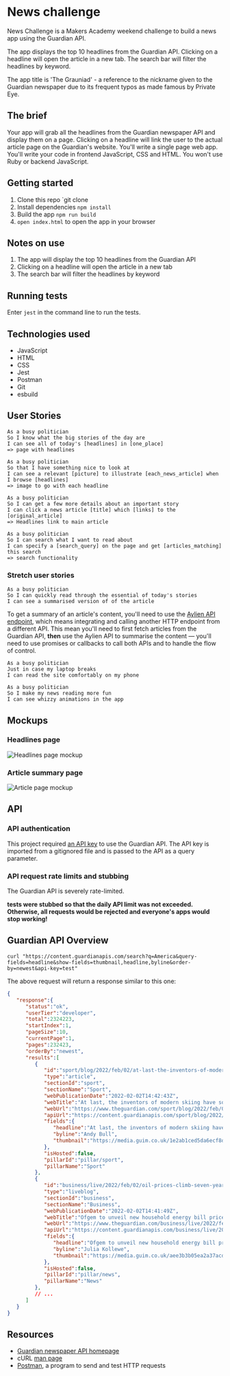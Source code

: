 # News challenge

News Challenge is a Makers Academy weekend challenge to build a news app using the Guardian API.

The app displays the top 10 headlines from the Guardian API. Clicking on a headline will open the article in a new tab. The search bar will filter the headlines by keyword.

The app title is 'The Grauniad' - a reference to the nickname given to the Guardian newspaper due to its frequent typos as made famous by Private Eye.

## The brief

Your app will grab all the headlines from the Guardian newspaper API and display them on a
page. Clicking on a headline will link the user to the actual article page on the Guardian's website.
You'll write a single page web app. You'll write your code in frontend JavaScript, CSS and
HTML. You won't use Ruby or backend JavaScript.

## Getting started

1. Clone this repo `git clone
2. Install dependencies `npm install`
3. Build the app `npm run build`
4. `open index.html` to open the app in your browser

## Notes on use

1. The app will display the top 10 headlines from the Guardian API
2. Clicking on a headline will open the article in a new tab
3. The search bar will filter the headlines by keyword

## Running tests

Enter `jest` in the command line to run the tests.

## Technologies used

- JavaScript
- HTML
- CSS
- Jest
- Postman
- Git
- esbuild

## User Stories

```
As a busy politician
So I know what the big stories of the day are
I can see all of today's [headlines] in [one_place]
=> page with headlines
```

```
As a busy politician
So that I have something nice to look at
I can see a relevant [picture] to illustrate [each_news_article] when I browse [headlines]
=> image to go with each headline
```

```
As a busy politician
So I can get a few more details about an important story
I can click a news article [title] which [links] to the [original_article]
=> Headlines link to main article
```

```
As a busy politician
So I can search what I want to read about
I can specify a [search_query] on the page and get [articles_matching] this search
=> search functionality
```

### Stretch user stories

```
As a busy politician
So I can quickly read through the essential of today's stories
I can see a summarised version of of the article 
```

To get a summary of an article's content, you'll need to use the [Aylien API
endpoint](https://docs.aylien.com/textapi/endpoints/#summarization), which means
integrating and calling another HTTP endpoint from a different API. This mean you'll need
to first fetch articles from the Guardian API, **then** use the Aylien API to summarise
the content — you'll need to use promises or callbacks to call both APIs and to handle the flow of
control.

```
As a busy politician
Just in case my laptop breaks
I can read the site comfortably on my phone
```

```
As a busy politician
So I make my news reading more fun
I can see whizzy animations in the app
```

## Mockups

### Headlines page

![Headlines page mockup](./images/news-summary-project-headlines-page-mockup.png)

### Article summary page

![Article page mockup](./images/news-summary-project-article-page-mockup.png)

## API

### API authentication

This project required [an API
key](https://open-platform.theguardian.com/access/) to use the Guardian API. 
The API key is imported from a gitignored file and is passed to the API as a query parameter.

### API request rate limits and stubbing

The Guardian API is severely rate-limited.

**tests were stubbed so that the daily API limit was not exceeded. Otherwise, all requests would be rejected and everyone's apps would stop working!**

## Guardian API Overview

```
curl "https://content.guardianapis.com/search?q=America&query-fields=headline&show-fields=thumbnail,headline,byline&order-by=newest&api-key=test"
```

The above request will return a response similar to this one:
```json
{
   "response":{
      "status":"ok",
      "userTier":"developer",
      "total":2324223,
      "startIndex":1,
      "pageSize":10,
      "currentPage":1,
      "pages":232423,
      "orderBy":"newest",
      "results":[
         {
            "id":"sport/blog/2022/feb/02/at-last-the-inventors-of-modern-skiing-have-something-to-cheer-dave-ryding",
            "type":"article",
            "sectionId":"sport",
            "sectionName":"Sport",
            "webPublicationDate":"2022-02-02T14:42:43Z",
            "webTitle":"At last, the inventors of modern skiing have something to cheer: Dave Ryding | Andy Bull",
            "webUrl":"https://www.theguardian.com/sport/blog/2022/feb/02/at-last-the-inventors-of-modern-skiing-have-something-to-cheer-dave-ryding",
            "apiUrl":"https://content.guardianapis.com/sport/blog/2022/feb/02/at-last-the-inventors-of-modern-skiing-have-something-to-cheer-dave-ryding",
            "fields":{
               "headline":"At last, the inventors of modern skiing have something to cheer: Dave Ryding ",
               "byline":"Andy Bull",
               "thumbnail":"https://media.guim.co.uk/1e2ab1ced5da6ecf8d7fcca9f87d5398c1d22336/0_119_6480_3888/500.jpg"
            },
            "isHosted":false,
            "pillarId":"pillar/sport",
            "pillarName":"Sport"
         },
         {
            "id":"business/live/2022/feb/02/oil-prices-climb-seven-year-highs-opec-meeting-markets-await-eurozone-inflation",
            "type":"liveblog",
            "sectionId":"business",
            "sectionName":"Business",
            "webPublicationDate":"2022-02-02T14:41:49Z",
            "webTitle":"Ofgem to unveil new household energy bill price cap on Thursday morning – business live",
            "webUrl":"https://www.theguardian.com/business/live/2022/feb/02/oil-prices-climb-seven-year-highs-opec-meeting-markets-await-eurozone-inflation",
            "apiUrl":"https://content.guardianapis.com/business/live/2022/feb/02/oil-prices-climb-seven-year-highs-opec-meeting-markets-await-eurozone-inflation",
            "fields":{
               "headline":"Ofgem to unveil new household energy bill price cap on Thursday morning – business live",
               "byline":"Julia Kollewe",
               "thumbnail":"https://media.guim.co.uk/aee3b3b05ea2a37acdadc91095c163fd381eba4a/0_24_3500_2100/500.jpg"
            },
            "isHosted":false,
            "pillarId":"pillar/news",
            "pillarName":"News"
         },
         // ...
      ]
   }
}
```

## Resources

* [Guardian newspaper API homepage](http://open-platform.theguardian.com/documentation/)
* cURL [man page](https://curl.haxx.se/docs/manpage.html)
* [Postman](https://www.postman.com/downloads/?utm_source=postman-home), a program to send and test HTTP requests

